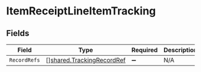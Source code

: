 # ItemReceiptLineItemTracking


## Fields

| Field                                                                         | Type                                                                          | Required                                                                      | Description                                                                   |
| ----------------------------------------------------------------------------- | ----------------------------------------------------------------------------- | ----------------------------------------------------------------------------- | ----------------------------------------------------------------------------- |
| `RecordRefs`                                                                  | [][shared.TrackingRecordRef](../../../pkg/models/shared/trackingrecordref.md) | :heavy_minus_sign:                                                            | N/A                                                                           |